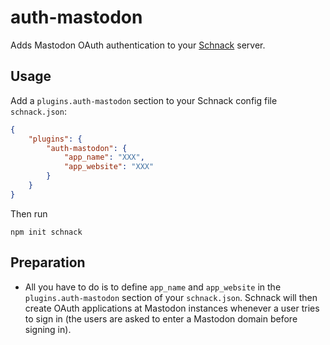 # auth-mastodon

Adds Mastodon OAuth authentication to your [Schnack](https://github.com/schn4ck/schnack) server.

## Usage

Add a `plugins.auth-mastodon` section to your Schnack config file `schnack.json`:

```json
{
    "plugins": {
        "auth-mastodon": {
            "app_name": "XXX",
            "app_website": "XXX"
        }
    }
}
```

Then run

```
npm init schnack
```

## Preparation

- All you have to do is to define `app_name` and `app_website` in the `plugins.auth-mastodon` section of your `schnack.json`. Schnack will then create OAuth applications at Mastodon instances whenever a user tries to sign in (the users are asked to enter a Mastodon domain before signing in).